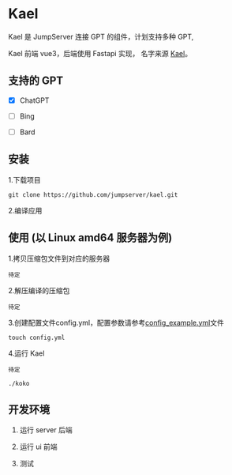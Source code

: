 
# Kael

Kael 是 JumpServer 连接 GPT 的组件，计划支持多种 GPT, 

Kael 前端 vue3，后端使用 Fastapi 实现， 名字来源 [Kael](https://www.dotafire.com/dota-2/guide/kael-1867)。

## 支持的 GPT

- [x] ChatGPT
- [ ] Bing
- [ ] Bard


## 安装

1.下载项目

```shell
git clone https://github.com/jumpserver/kael.git
```

2.编译应用


## 使用 (以 Linux amd64 服务器为例)

1.拷贝压缩包文件到对应的服务器

```
待定
```

2.解压编译的压缩包
```shell
待定
```

3.创建配置文件config.yml，配置参数请参考[config_example.yml](https://github.com/jumpserver/koko/blob/master/config_example.yml)文件
```shell
touch config.yml
```

4.运行 Kael
```shell
待定

./koko
```


## 开发环境

1. 运行 server 后端

2. 运行 ui 前端

3. 测试


